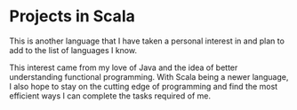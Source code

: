 # Projects in Scala

This is another language that I have taken a personal interest in and plan to add to the list of languages I know.

This interest came from my love of Java and the idea of better understanding functional programming. 
With Scala being a newer language, I also hope to stay on the cutting edge of programming and find the most efficient ways I can complete the tasks required of me.
